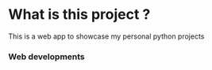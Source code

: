 # What is this project ?
This is a web app to showcase my personal python projects
### Web developments